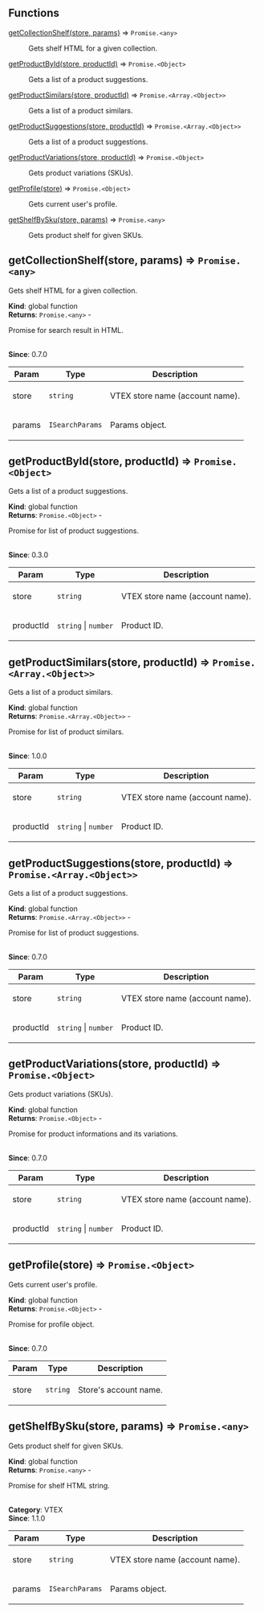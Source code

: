 ## Functions

<dl>
<dt><a href="#getCollectionShelf">getCollectionShelf(store, params)</a> ⇒ <code>Promise.&lt;any&gt;</code></dt>
<dd><p>Gets shelf HTML for a given collection.</p></dd>
<dt><a href="#getProductById">getProductById(store, productId)</a> ⇒ <code>Promise.&lt;Object&gt;</code></dt>
<dd><p>Gets a list of a product suggestions.</p></dd>
<dt><a href="#getProductSimilars">getProductSimilars(store, productId)</a> ⇒ <code>Promise.&lt;Array.&lt;Object&gt;&gt;</code></dt>
<dd><p>Gets a list of a product similars.</p></dd>
<dt><a href="#getProductSuggestions">getProductSuggestions(store, productId)</a> ⇒ <code>Promise.&lt;Array.&lt;Object&gt;&gt;</code></dt>
<dd><p>Gets a list of a product suggestions.</p></dd>
<dt><a href="#getProductVariations">getProductVariations(store, productId)</a> ⇒ <code>Promise.&lt;Object&gt;</code></dt>
<dd><p>Gets product variations (SKUs).</p></dd>
<dt><a href="#getProfile">getProfile(store)</a> ⇒ <code>Promise.&lt;Object&gt;</code></dt>
<dd><p>Gets current user's profile.</p></dd>
<dt><a href="#getShelfBySku">getShelfBySku(store, params)</a> ⇒ <code>Promise.&lt;any&gt;</code></dt>
<dd><p>Gets product shelf for given SKUs.</p></dd>
</dl>

<a name="getCollectionShelf"></a>

## getCollectionShelf(store, params) ⇒ <code>Promise.&lt;any&gt;</code>
<p>Gets shelf HTML for a given collection.</p>

**Kind**: global function  
**Returns**: <code>Promise.&lt;any&gt;</code> - <p>Promise for search result in HTML.</p>  
**Since**: 0.7.0  

| Param | Type | Description |
| --- | --- | --- |
| store | <code>string</code> | <p>VTEX store name (account name).</p> |
| params | <code>ISearchParams</code> | <p>Params object.</p> |

<a name="getProductById"></a>

## getProductById(store, productId) ⇒ <code>Promise.&lt;Object&gt;</code>
<p>Gets a list of a product suggestions.</p>

**Kind**: global function  
**Returns**: <code>Promise.&lt;Object&gt;</code> - <p>Promise for list of product suggestions.</p>  
**Since**: 0.3.0  

| Param | Type | Description |
| --- | --- | --- |
| store | <code>string</code> | <p>VTEX store name (account name).</p> |
| productId | <code>string</code> \| <code>number</code> | <p>Product ID.</p> |

<a name="getProductSimilars"></a>

## getProductSimilars(store, productId) ⇒ <code>Promise.&lt;Array.&lt;Object&gt;&gt;</code>
<p>Gets a list of a product similars.</p>

**Kind**: global function  
**Returns**: <code>Promise.&lt;Array.&lt;Object&gt;&gt;</code> - <p>Promise for list of product similars.</p>  
**Since**: 1.0.0  

| Param | Type | Description |
| --- | --- | --- |
| store | <code>string</code> | <p>VTEX store name (account name).</p> |
| productId | <code>string</code> \| <code>number</code> | <p>Product ID.</p> |

<a name="getProductSuggestions"></a>

## getProductSuggestions(store, productId) ⇒ <code>Promise.&lt;Array.&lt;Object&gt;&gt;</code>
<p>Gets a list of a product suggestions.</p>

**Kind**: global function  
**Returns**: <code>Promise.&lt;Array.&lt;Object&gt;&gt;</code> - <p>Promise for list of product suggestions.</p>  
**Since**: 0.7.0  

| Param | Type | Description |
| --- | --- | --- |
| store | <code>string</code> | <p>VTEX store name (account name).</p> |
| productId | <code>string</code> \| <code>number</code> | <p>Product ID.</p> |

<a name="getProductVariations"></a>

## getProductVariations(store, productId) ⇒ <code>Promise.&lt;Object&gt;</code>
<p>Gets product variations (SKUs).</p>

**Kind**: global function  
**Returns**: <code>Promise.&lt;Object&gt;</code> - <p>Promise for product informations and its variations.</p>  
**Since**: 0.7.0  

| Param | Type | Description |
| --- | --- | --- |
| store | <code>string</code> | <p>VTEX store name (account name).</p> |
| productId | <code>string</code> \| <code>number</code> | <p>Product ID.</p> |

<a name="getProfile"></a>

## getProfile(store) ⇒ <code>Promise.&lt;Object&gt;</code>
<p>Gets current user's profile.</p>

**Kind**: global function  
**Returns**: <code>Promise.&lt;Object&gt;</code> - <p>Promise for profile object.</p>  
**Since**: 0.7.0  

| Param | Type | Description |
| --- | --- | --- |
| store | <code>string</code> | <p>Store's account name.</p> |

<a name="getShelfBySku"></a>

## getShelfBySku(store, params) ⇒ <code>Promise.&lt;any&gt;</code>
<p>Gets product shelf for given SKUs.</p>

**Kind**: global function  
**Returns**: <code>Promise.&lt;any&gt;</code> - <p>Promise for shelf HTML string.</p>  
**Category**: VTEX  
**Since**: 1.1.0  

| Param | Type | Description |
| --- | --- | --- |
| store | <code>string</code> | <p>VTEX store name (account name).</p> |
| params | <code>ISearchParams</code> | <p>Params object.</p> |

